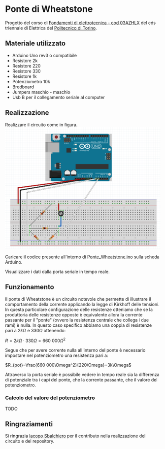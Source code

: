 # Ponte di Wheatstone

Progetto del corso di [Fondamenti di elettrotecnica - cod 03AZHLX](https://didattica.polito.it/pls/portal30/gap.pkg_guide.viewGap?p_cod_ins=03AZHLX&p_a_acc=2025&p_header=S&p_lang=IT&multi=N) del cds triennale di Elettrica del [Politecnico di Torino](www.polito.it).

## Materiale utilizzato

- Arduino Uno rev3 o compatibile
- Resistore 2k
- Resistore 220
- Resistore 330
- Resistore 1k
- Potenziometro 10k
- Bredboard
- Jumpers maschio - maschio
- Usb B per il collegamento seriale al computer

## Realizzazione
Realizzare il circuito come in figura.
![](assets/schema_circuito.png)

Caricare il codice presente all'interno di [Ponte_Wheatstone.ino](Ponte_Wheatstone.ino) sulla scheda Arduino.

Visualizzare i dati dalla porta seriale in tempo reale.

## Funzionamento

Il ponte di Wheatstone è un circuito notevole che permette di illustrare il comportamento della corrente applicando la legge di Kirkhoff delle tensioni.
In questa particolare configurazione delle resistenze otteniamo che se la produttoria delle resistenze opposte è equivalente allora la corrente passante per il "ponte" (ovvero la resistenza centrale che collega i due rami) è nulla. In questo caso specifico abbiamo una coppia di resistenze pari a $2k\Omega$ e $330\Omega$ ottenendo:

$R=2k\Omega\cdot330\Omega=660\ 000\Omega^2$

Segue che per avere corrente nulla all'interno del ponte è necessario impostare nel potenziometro una resistenza pari a:

$R_{pot}=\frac{660 000\Omega^2}{220\Omega}=3k\Omega$ 

Attraverso la porta seriale è possibile vedere in tempo reale sia la differenza di potenziale tra i capi del ponte, che la corrente passante, che il valore del potenziometro.

### Calcolo del valore del potenziometro
TODO

## Ringraziamenti

Si ringrazia [Iacopo Sbalchiero](https://github.com/IacopoSb) per il contributo nella realizzazione del circuito e del repository.